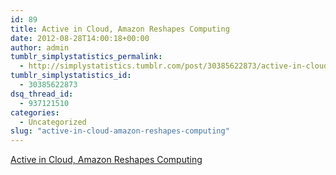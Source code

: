 ```yaml
---
id: 89
title: Active in Cloud, Amazon Reshapes Computing
date: 2012-08-28T14:00:18+00:00
author: admin
tumblr_simplystatistics_permalink:
  - http://simplystatistics.tumblr.com/post/30385622873/active-in-cloud-amazon-reshapes-computing
tumblr_simplystatistics_id:
  - 30385622873
dsq_thread_id:
  - 937121510
categories:
  - Uncategorized
slug: "active-in-cloud-amazon-reshapes-computing"
---
```

[Active in Cloud, Amazon Reshapes Computing](http://www.nytimes.com/2012/08/28/technology/active-in-cloud-amazon-reshapes-computing.html?smid=tu-share)
